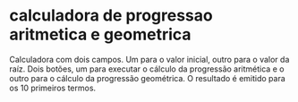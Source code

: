 # calculadora de progressao aritmetica e geometrica
 Calculadora com dois campos. Um para o valor inicial, outro para o valor da raíz. Dois botões, um para executar o cálculo da progressão aritmética e o outro para o cálculo da progressão geométrica. O resultado é emitido para os 10 primeiros termos.
